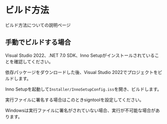 # ビルド方法

ビルド方法についての説明ページ

## 手動でビルドする場合

Visual Studio 2022、.NET 7.0 SDK、Inno Setupがインストールされていることを確認してください。

依存パッケージをダウンロードした後、Visual Studio 2022でプロジェクトをビルドします。

Inno Setupを起動して`Installer/InnoSetupConfig.iss`を開き、ビルドします。

実行ファイルに署名する場合はこのときsigntoolを設定してください。

Windowsは実行ファイルに署名がされていない場合、実行が不可能な場合があります。
